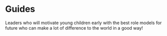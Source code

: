 # Guides
Leaders who will motivate young children early with the best role models for future who can make a lot of difference to the world in a good way! 
